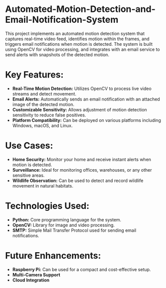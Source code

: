 # Automated-Motion-Detection-and-Email-Notification-System
This project implements an automated motion detection system that captures real-time video feed, identifies motion within the frames, and triggers email notifications when motion is detected. The system is built using OpenCV for video processing, and integrates with an email service to send alerts with snapshots of the detected motion.

# Key Features:
- **Real-Time Motion Detection:** Utilizes OpenCV to process live video streams and detect movement.
- **Email Alerts:** Automatically sends an email notification with an attached image of the detected motion.
- **Customizable Sensitivity:** Allows adjustment of motion detection sensitivity to reduce false positives.
- **Platform Compatibility:** Can be deployed on various platforms including Windows, macOS, and Linux.

# Use Cases:
- **Home Security:** Monitor your home and receive instant alerts when motion is detected.
- **Surveillance:** Ideal for monitoring offices, warehouses, or any other sensitive areas.
- **Wildlife Observation:** Can be used to detect and record wildlife movement in natural habitats.

# Technologies Used:
- **Python:** Core programming language for the system.
- **OpenCV:** Library for image and video processing.
- **SMTP:** Simple Mail Transfer Protocol used for sending email notifications.

# Future Enhancements:
- **Raspberry Pi:** Can be used for a compact and cost-effective setup.
- **Multi-Camera Support**
- **Cloud Integration**
